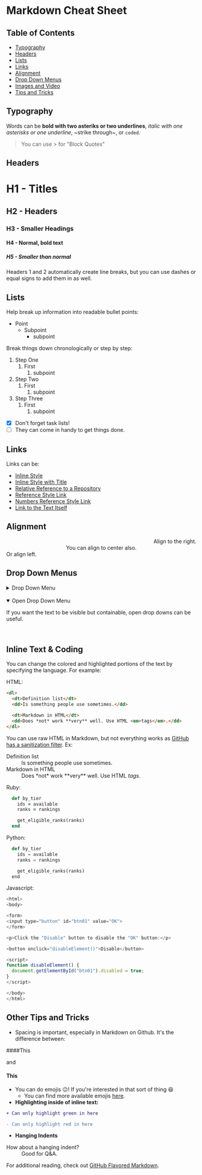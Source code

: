 # Markdown Cheat Sheet

## Table of Contents
- [Typography](#typography)
- [Headers](#headers) 
- [Lists](#lists)
- [Links](#links)
- [Alignment](#alignment)
- [Drop Down Menus](#drop-down-menus)
- [Images and Video](#images-and-video)
- [Tips and Tricks](#other-tips-and-tricks)

## Typography
Words can be **bold with two asteriks or two underlines**, *italic with one asterisks or one underline*, ~strike through~, or `coded`. 

> You can use > for "Block Quotes"

## Headers
# H1 - Titles
## H2 - Headers
### H3 - Smaller Headings
#### H4 - Normal, bold text
##### H5 - Smaller than normal
Headers 1 and 2 automatically create line breaks, but you can use dashes or equal signs to add them in as well. 

## Lists
Help break up information into readable bullet points:
- Point
  - Subpoint
    - subpoint

Break things down chronologically or step by step: 
1. Step One
    1. First
        1. subpoint
2. Step Two
    1. First
        1. subpoint
3. Step Three
    1. First
        1. subpoint
- [x] Don't forget task lists! 
- [ ] They can come in handy to get things done. 

## Links
Links can be:
- [Inline Style](https://github.com/newshipt/TechHub) 
- [Inline Style with Title](https://github.com/newshipt/TechHub "TechHub")
- [Relative Reference to a Repository](../tree/master/culture) 
- [Reference Style Link][this is a reference]
- [Numbers Reference Style Link][1]
- [Link to the Text Itself]

[this is a reference]: https://github.com/newshipt/TechHub
[1]: https://github.com/newshipt/TechHub
[Link to the text itself]: https://github.com/newshipt/TechHub

## Alignment

<div align="right">Align to the right.</div>
<div align="center">You can align to center also.</div>
<div align="left">Or align left.</div>

## Drop Down Menus
<details> <summary>Drop Down Menu</summary>

You can hide text this way or create a menu to other links and links within the document itself.
</details>
</br>
<details open> <summary>Open Drop Down Menu</summary>

If you want the text to be visible but containable, open drop downs can be useful. 
</details>
</br>

## Inline Text & Coding
You can change the colored and highlighted portions of the text by specifying the language. For example:

HTML:
```html 
<dl>
  <dt>Definition list</dt>
  <dd>Is something people use sometimes.</dd>

  <dt>Markdown in HTML</dt>
  <dd>Does *not* work **very** well. Use HTML <em>tags</em>.</dd>
</dl> 
```
You can use raw HTML in Markdown, but not everything works as [GitHub has a sanitization filter](https://github.com/jch/html-pipeline/blob/master/lib/html/pipeline/sanitization_filter.rb). Ex:

<dl>
  <dt>Definition list</dt>
  <dd>Is something people use sometimes.</dd>

  <dt>Markdown in HTML</dt>
  <dd>Does *not* work **very** well. Use HTML <em>tags</em>.</dd>
</dl> 

Ruby:
```ruby
  def by_tier
    ids = available
    ranks = rankings

    get_eligible_ranks(ranks)
  end
```
Python:
```python
  def by_tier
    ids = available
    ranks = rankings

    get_eligible_ranks(ranks)
  end
```
Javascript:
```javascript
<html>
<body>

<form>
<input type="button" id="btn01" value="OK">
</form>

<p>Click the "Disable" button to disable the "OK" button:</p>

<button onclick="disableElement()">Disable</button>

<script>
function disableElement() {
  document.getElementById("btn01").disabled = true;
}
</script>

</body>
</html>
```

## Other Tips and Tricks

- Spacing is important, especially in Markdown on Github. It's the difference between:

####This 

and
#### This
- You can do emojis :neutral_face:! If you're interested in that sort of thing :laughing:
  - You can find more available emojis [here](https://gist.github.com/rxaviers/7360908 "Complete List of GitHub Emojis"). 
- **Highlighting inside of inline text:** 
```diff
+ Can only highlight green in here

- Can only highlight red in here
``` 
- **Hanging Indents**
<dl>
  <dt>How about a hanging indent?</dt>
  <dd>Good for Q&A.</dd>
</dl>

For additional reading, check out [GitHub Flavored Markdown](https://help.github.com/categories/writing-on-github/). 
